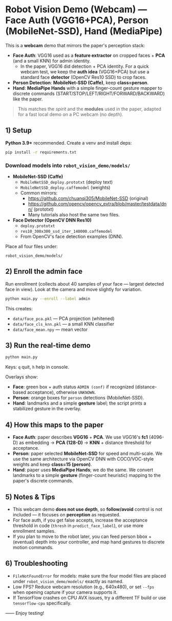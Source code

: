 # Robot Vision Demo (Webcam) — Face Auth (VGG16+PCA), Person (MobileNet-SSD), Hand (MediaPipe)

This is a **webcam** demo that mirrors the paper's perception stack:
- **Face Auth**: VGG16 used as a **feature extractor** on cropped faces + **PCA** (and a small KNN) for admin identity.
  - In the paper, VGG16 did detection + PCA identity. For a quick webcam test, we keep the **auth idea** (VGG16+PCA) but use a standard face **detector** (OpenCV Res10 SSD) to crop faces.
- **Person Detection**: **MobileNet-SSD (Caffe)**, keep **class=person**.
- **Hand**: **MediaPipe Hands** with a simple finger-count gesture mapper to discrete commands (START/STOP/LEFT/RIGHT/FORWARD/BACKWARD) like the paper.

> This matches the *spirit* and the **modules** used in the paper, adapted for a fast local demo on a PC webcam (no depth).

## 1) Setup

**Python 3.9+** recommended. Create a venv and install deps:
```bash
pip install -r requirements.txt
```

### Download models into `robot_vision_demo/models/`

- **MobileNet-SSD (Caffe)**
  - `MobileNetSSD_deploy.prototxt` (deploy text)
  - `MobileNetSSD_deploy.caffemodel` (weights)
  - Common mirrors:
    - https://github.com/chuanqi305/MobileNet-SSD (original)
    - https://github.com/opencv/opencv_extra/blob/master/testdata/dnn/ (prototxt)
    - Many tutorials also host the same two files.
- **Face Detector (OpenCV DNN Res10)**
  - `deploy.prototxt`
  - `res10_300x300_ssd_iter_140000.caffemodel`
  - From OpenCV's face detection examples (DNN).

Place all four files under:
```
robot_vision_demo/models/
```

## 2) Enroll the admin face

Run enrollment (collects about 40 samples of your face — largest detected face in view). Look at the camera and move slightly for variation.

```bash
python main.py --enroll --label admin
```

This creates:
- `data/face_pca.pkl` — PCA projection (whitened)
- `data/face_cls_knn.pkl` — a small KNN classifier
- `data/face_mean.npy` — mean vector

## 3) Run the real-time demo

```bash
python main.py
```

Keys: `q` quit, `h` help in console.

Overlays show:
- **Face**: green box + auth status `ADMIN (conf)` if recognized (distance-based acceptance), otherwise `UNKNOWN`.
- **Person**: orange boxes for `person` detections (MobileNet-SSD).
- **Hand**: landmarks and a simple **gesture** label; the script prints a stabilized gesture in the overlay.

## 4) How this maps to the paper

- **Face Auth**: paper describes **VGG16** + **PCA**. We use VGG16's **fc1** (4096-D) as embedding → **PCA (128-D)** → **KNN** + distance threshold for acceptance.
- **Person**: paper selected **MobileNet-SSD** for speed and multi-scale. We use the same architecture via OpenCV DNN with COCO/VOC-style weights and keep **class=15 (person)**.
- **Hand**: paper uses **MediaPipe Hands**; we do the same. We convert landmarks to a simple **gesture** (finger-count heuristic) mapping to the paper's discrete commands.

## 5) Notes & Tips

- This webcam demo **does not use depth**, so **follow/avoid** control is not included — it focuses on **perception** as requested.
- For face auth, if you get false accepts, increase the acceptance threshold in code (`thresh` in `predict_face_label`), or use more enrollment samples.
- If you plan to move to the robot later, you can feed person bbox + (eventual) depth into your controller, and map hand gestures to discrete motion commands.

## 6) Troubleshooting

- `FileNotFoundError` for models: make sure the four model files are placed under `robot_vision_demo/models/` exactly as named.
- Low FPS? Reduce webcam resolution (e.g., 640x480), or set `--fps` when opening capture if your camera supports it.
- If TensorFlow crashes on CPU AVX issues, try a different TF build or use `tensorflow-cpu` specifically.

——
Enjoy testing!